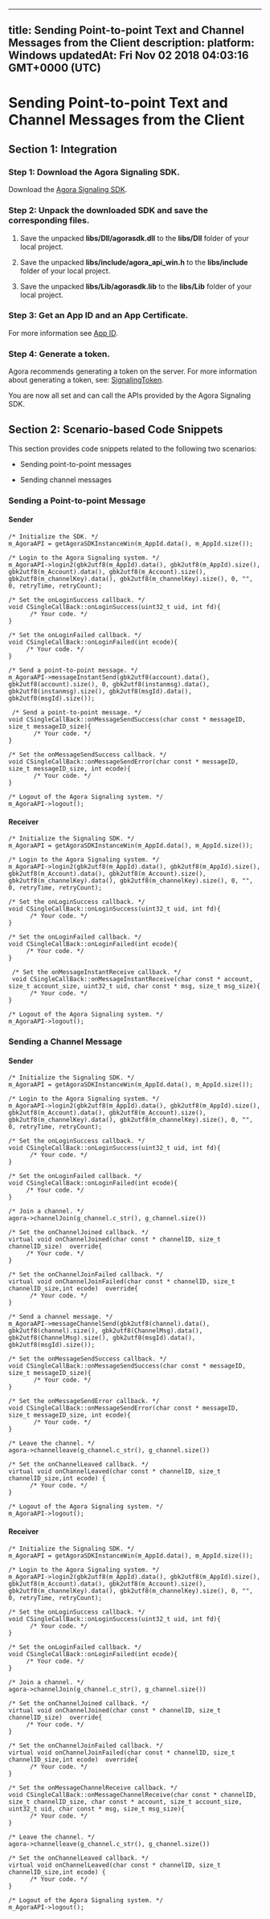 
---
title: Sending Point-to-point Text and Channel Messages from the Client
description: 
platform: Windows
updatedAt: Fri Nov 02 2018 04:03:16 GMT+0000 (UTC)
---
# Sending Point-to-point Text and Channel Messages from the Client
## Section 1: Integration

### Step 1: Download the Agora Signaling SDK.

Download the [Agora Signaling SDK](https://docs.agora.io/en/Agora%20Platform/downloads).

### Step 2: Unpack the downloaded SDK and save the corresponding files.

1.  Save the unpacked **libs/Dll/agorasdk.dll** to the **libs/Dll** folder of your local project.

2.  Save the unpacked **libs/include/agora\_api\_win.h** to the **libs/include** folder of your local project.

3.  Save the unpacked **libs/Lib/agorasdk.lib** to the **libs/Lib** folder of your local project.


### Step 3: Get an App ID and an App Certificate.

For more information see [App ID](../../en/Agora%20Platform/key_signaling.md).

### Step 4: Generate a token.

Agora recommends generating a token on the server. For more information about generating a token, see: [SignalingToken](../../en/Agora%20Platform/key_signaling.md).

You are now all set and can call the APIs provided by the Agora Signaling SDK.

## Section 2: Scenario-based Code Snippets

This section provides code snippets related to the following two scenarios:

-   Sending point-to-point messages

-   Sending channel messages


### Sending a Point-to-point Message

#### Sender

```
/* Initialize the SDK. */
m_AgoraAPI = getAgoraSDKInstanceWin(m_AppId.data(), m_AppId.size());
```

```
/* Login to the Agora Signaling system. */
m_AgoraAPI->login2(gbk2utf8(m_AppId).data(), gbk2utf8(m_AppId).size(), gbk2utf8(m_Account).data(), gbk2utf8(m_Account).size(), gbk2utf8(m_channelKey).data(), gbk2utf8(m_channelKey).size(), 0, "", 0, retryTime, retryCount);
```

```
/* Set the onLoginSuccess callback. */
void CSingleCallBack::onLoginSuccess(uint32_t uid, int fd){
      /* Your code. */
}
```

```
/* Set the onLoginFailed callback. */
void CSingleCallBack::onLoginFailed(int ecode){
     /* Your code. */
}
```

```
/* Send a point-to-point message. */
m_AgoraAPI->messageInstantSend(gbk2utf8(account).data(), gbk2utf8(account).size(), 0, gbk2utf8(instanmsg).data(), gbk2utf8(instanmsg).size(), gbk2utf8(msgId).data(), gbk2utf8(msgId).size());
```

```
 /* Send a point-to-point message. */
void CSingleCallBack::onMessageSendSuccess(char const * messageID, size_t messageID_size){
       /* Your code. */
}
```

```
/* Set the onMessageSendSuccess callback. */
void CSingleCallBack::onMessageSendError(char const * messageID, size_t messageID_size, int ecode){
       /* Your code. */
}
```

```
/* Logout of the Agora Signaling system. */
m_AgoraAPI->logout();
```

#### Receiver

```
/* Initialize the Signaling SDK. */
m_AgoraAPI = getAgoraSDKInstanceWin(m_AppId.data(), m_AppId.size());
```

```
/* Login to the Agora Signaling system. */
m_AgoraAPI->login2(gbk2utf8(m_AppId).data(), gbk2utf8(m_AppId).size(), gbk2utf8(m_Account).data(), gbk2utf8(m_Account).size(), gbk2utf8(m_channelKey).data(), gbk2utf8(m_channelKey).size(), 0, "", 0, retryTime, retryCount);
```

```
/* Set the onLoginSuccess callback. */
void CSingleCallBack::onLoginSuccess(uint32_t uid, int fd){
      /* Your code. */
}
```

```
/* Set the onLoginFailed callback. */
void CSingleCallBack::onLoginFailed(int ecode){
     /* Your code. */
}
```

```
 /* Set the onMessageInstantReceive callback. */
 void CSingleCallBack::onMessageInstantReceive(char const * account, size_t account_size, uint32_t uid, char const * msg, size_t msg_size){
      /* Your code. */
}
```

```
/* Logout of the Agora Signaling system. */
m_AgoraAPI->logout();
```

### Sending a Channel Message

#### Sender

```
/* Initialize the Signaling SDK. */
m_AgoraAPI = getAgoraSDKInstanceWin(m_AppId.data(), m_AppId.size());
```

```
/* Login to the Agora Signaling system. */
m_AgoraAPI->login2(gbk2utf8(m_AppId).data(), gbk2utf8(m_AppId).size(), gbk2utf8(m_Account).data(), gbk2utf8(m_Account).size(), gbk2utf8(m_channelKey).data(), gbk2utf8(m_channelKey).size(), 0, "", 0, retryTime, retryCount);
```

```
/* Set the onLoginSuccess callback. */
void CSingleCallBack::onLoginSuccess(uint32_t uid, int fd){
      /* Your code. */
}
```

```
/* Set the onLoginFailed callback. */
void CSingleCallBack::onLoginFailed(int ecode){
     /* Your code. */
}
```

```
/* Join a channel. */
agora->channelJoin(g_channel.c_str(), g_channel.size())
```

```
/* Set the onChannelJoined callback. */
virtual void onChannelJoined(char const * channelID, size_t channelID_size)  override{
     /* Your code. */
}
```

```
/* Set the onChannelJoinFailed callback. */
virtual void onChannelJoinFailed(char const * channelID, size_t channelID_size,int ecode)  override{
      /* Your code. */
}
```

```
/* Send a channel message. */
m_AgoraAPI->messageChannelSend(gbk2utf8(channel).data(), gbk2utf8(channel).size(), gbk2utf8(ChannelMsg).data(), gbk2utf8(ChannelMsg).size(), gbk2utf8(msgId).data(), gbk2utf8(msgId).size());
```

```
/* Set the onMessageSendSuccess callback. */
void CSingleCallBack::onMessageSendSuccess(char const * messageID, size_t messageID_size){
       /* Your code. */
}
```

```
/* Set the onMessageSendError callback. */
void CSingleCallBack::onMessageSendError(char const * messageID, size_t messageID_size, int ecode){
       /* Your code. */
}
```

```
/* Leave the channel. */
agora->channelleave(g_channel.c_str(), g_channel.size())
```

```
/* Set the onChannelLeaved callback. */
virtual void onChannelLeaved(char const * channelID, size_t channelID_size,int ecode) {
      /* Your code. */
}
```

```
/* Logout of the Agora Signaling system. */
m_AgoraAPI->logout();
```

#### Receiver

```
/* Initialize the Signaling SDK. */
m_AgoraAPI = getAgoraSDKInstanceWin(m_AppId.data(), m_AppId.size());
```

```
/* Login to the Agora Signaling system. */
m_AgoraAPI->login2(gbk2utf8(m_AppId).data(), gbk2utf8(m_AppId).size(), gbk2utf8(m_Account).data(), gbk2utf8(m_Account).size(), gbk2utf8(m_channelKey).data(), gbk2utf8(m_channelKey).size(), 0, "", 0, retryTime, retryCount);
```

```
/* Set the onLoginSuccess callback. */
void CSingleCallBack::onLoginSuccess(uint32_t uid, int fd){
      /* Your code. */
}
```

```
/* Set the onLoginFailed callback. */
void CSingleCallBack::onLoginFailed(int ecode){
     /* Your code. */
}
```

```
/* Join a channel. */
agora->channelJoin(g_channel.c_str(), g_channel.size())
```

```
/* Set the onChannelJoined callback. */
virtual void onChannelJoined(char const * channelID, size_t channelID_size)  override{
     /* Your code. */
}
```

```
/* Set the onChannelJoinFailed callback. */
virtual void onChannelJoinFailed(char const * channelID, size_t channelID_size,int ecode)  override{
      /* Your code. */
}
```

```
/* Set the onMessageChannelReceive callback. */
void CSingleCallBack::onMessageChannelReceive(char const * channelID, size_t channelID_size, char const * account, size_t account_size, uint32_t uid, char const * msg, size_t msg_size){
      /* Your code. */
}
```

```
/* Leave the channel. */
agora->channelleave(g_channel.c_str(), g_channel.size())
```

```
/* Set the onChannelLeaved callback. */
virtual void onChannelLeaved(char const * channelID, size_t channelID_size,int ecode) {
      /* Your code. */
}
```

```
/* Logout of the Agora Signaling system. */
m_AgoraAPI->logout();
```


